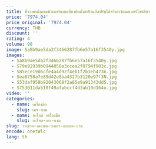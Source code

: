 ```yaml
---
title: ที่วางขาตั้งคอมพิวเตอร์แบบเดี่ยวติดตั้งสปริงแก๊สปรับได้สวิงอาร์มมอเตอร์ไซค์สีดำ
price: '7974.04'
price_original: '7974.04'
currency: THB
discount: ''
rating: 4
volume: 98
image: Sa8b9ae5da2f3466287fb6e57a16f3540y.jpg
images:
  - Sa8b9ae5da2f3466287fb6e57a16f3540y.jpg
  - S79e92939b0944050a3ccea2f8794f903c.jpg
  - S85ece19d6cfe4a4d92f4eb1f2b3eb473n.jpg
  - Sea6758a7e89d42e8ba4327b3120e97f3N.jpg
  - S53daf958b92043068f2a85e9a91343ddS.jpg
  - S753011da510f49afabccf4d3ab10d164u.jpg
video: ''
categories:
  - name: เครื่องมือ
    slug: เคร-องม
  - name: อะไหล่ เครื่องมือ
    slug: อะไหล-เคร-องม
slug: วางขาต-งคอมพ-วเตอร-แบบเด-ยวต
encode: onetWlc
lang: th
---
```

  